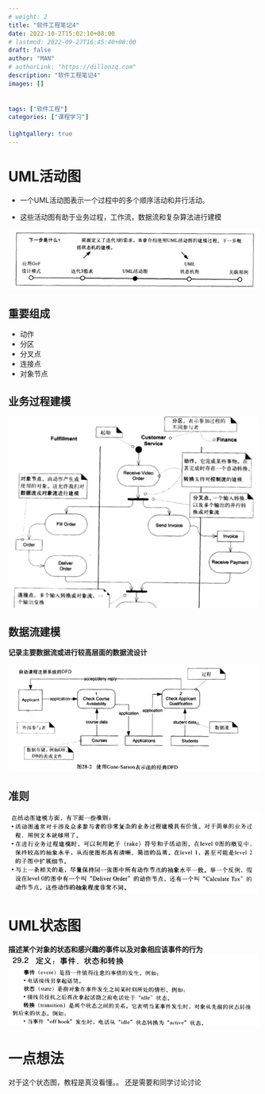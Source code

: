 ```yaml
---
# weight: 2
title: "软件工程笔记4"
date: 2022-10-2T15:02:10+08:00
# lastmod: 2022-09-27T16:45:40+08:00
draft: false
author: "MAN"
# authorLink: "https://dillonzq.com"
description: "软件工程笔记4"
images: []


tags: ["软件工程"]
categories: ["课程学习"]

lightgallery: true
---
```


# UML活动图
- 一个UML活动图表示一个过程中的多个顺序活动和并行活动。

- 这些活动图有助于业务过程，工作流，数据流和复杂算法进行建模

![](1.png)
## 重要组成
- 动作
- 分区
- 分叉点
- 连接点
- 对象节点

## 业务过程建模
![](2.png)

## 数据流建模

**记录主要数据流或进行较高层面的数据流设计**

![](3.png)

## 准则
![](4.png)
# UML状态图
**描述某个对象的状态和感兴趣的事件以及对象相应该事件的行为**
![](5.png)
# 一点想法

对于这个状态图，教程是真没看懂。。
还是需要和同学讨论讨论